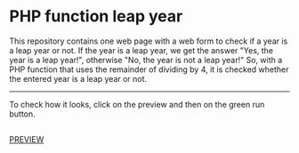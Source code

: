 # PHP function leap year
This repository contains one web page with a web form to check if a year is a leap year or not. If the year is a leap year, we get the answer "Yes, the year is a leap year!", otherwise "No, the year is not a leap year!" So, with a PHP function that uses the remainder of dividing by 4, it is checked whether the entered year is a leap year or not.

---

To check how it looks, click on the preview and then on the green run button.
##
[PREVIEW](https://replit.com/@MirnesGlamocic/PHP-function-leap-year?v=1)